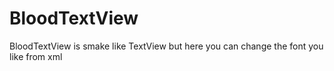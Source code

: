 # BloodTextView

BloodTextView is smake like TextView  but here  you can change the font you like from xml
